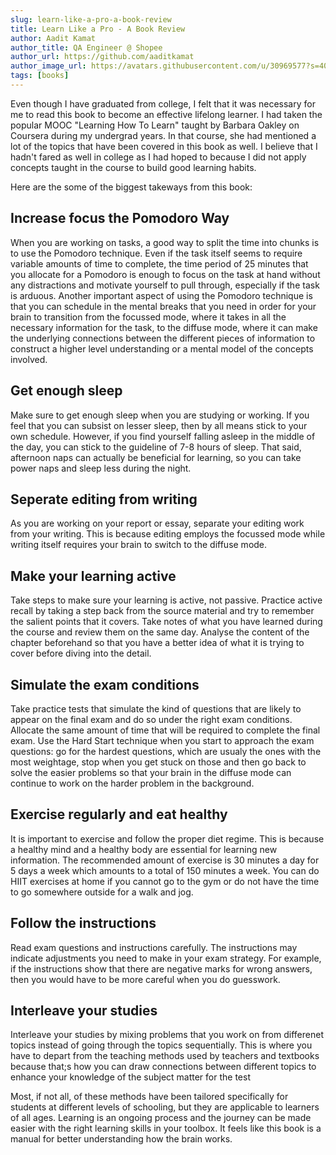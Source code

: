 ```yaml
---
slug: learn-like-a-pro-a-book-review
title: Learn Like a Pro - A Book Review
author: Aadit Kamat
author_title: QA Engineer @ Shopee
author_url: https://github.com/aaditkamat
author_image_url: https://avatars.githubusercontent.com/u/30969577?s=400&u=9558fc3557d79c88a7080034fe8c22654aca2e4d&v=4
tags: [books]
---
```


Even though I have graduated from college, I felt that it was necessary for me to read this book to become an effective lifelong learner. I had taken the popular MOOC "Learning How To Learn" taught by Barbara Oakley on Coursera during my undergrad years. In that course, she had mentioned a lot of the topics that have been covered in this book as well. I believe that I hadn't fared as well in college as I had hoped to because I did not apply concepts taught in the course to build good learning habits. 

Here are the some of the biggest takeways from this book:

## Increase focus the Pomodoro Way
When you are working on tasks, a good way to split the time into chunks is to use the Pomodoro technique. Even if the task itself seems to require variable amounts of time to complete, the time period of 25 minutes that you allocate for a Pomodoro is enough to focus on the task at hand without any distractions and motivate yourself to pull through, especially if the task is arduous. Another important aspect of using the Pomodoro technique is that you can schedule in the mental breaks that you need in order for your brain to transition from the focussed mode, where it takes in all the necessary information for the task, to the diffuse mode, where it can make the underlying connections between the different pieces of information to construct a higher level understanding or a mental model of the concepts involved.

## Get enough sleep
Make sure to get enough sleep when you are studying or working. If you feel that you can subsist on lesser sleep, then by all means stick to your own schedule. However, if you find yourself falling asleep in the middle of the day, you can stick to the guideline of 7-8 hours of sleep. That said, afternoon naps can actually be beneficial for learning, so you can take power naps and sleep less during the night.

## Seperate editing from writing
As you are working on your report or essay, separate your editing work from your writing. This is because editing employs the focussed mode while writing itself requires your brain to switch to the diffuse mode.

## Make your learning active
Take steps to make sure your learning is active, not passive. Practice active recall by taking a step back from the source material and try to remember the salient points that it covers. Take notes of what you have learned during the course and review them on the same day. Analyse the content of the chapter beforehand so that you have a better idea of what it is trying to cover before diving into the detail.

## Simulate the exam conditions
Take practice tests that simulate the kind of questions that are likely to appear on the final exam and do so under the right exam conditions. Allocate the same amount of time that will be required to complete the final exam. Use the Hard Start technique when you start to approach the exam questions: go for the hardest questions, which are usualy the ones with the most weightage, stop when you get stuck on those and then go back to solve the easier problems so that your brain in the diffuse mode can continue to work on the harder problem in the background.

## Exercise regularly and eat healthy
It is important to exercise and follow the proper diet regime. This is because a healthy mind and a healthy body are essential for learning new information. The recommended amount of exercise is 30 minutes a day for 5 days a week which amounts to a total of 150 minutes a week. You can do HIIT exercises at home if you cannot go to the gym or do not have the time to go somewhere outside for a walk and jog.

## Follow the instructions
Read exam questions and instructions carefully. The instructions may indicate adjustments you need to make in your exam strategy. For example, if the instructions show that there are negative marks for wrong answers, then you would have to be more careful when you do guesswork.

## Interleave your studies
Interleave your studies by mixing problems that you work on from differenet topics instead of going through the topics sequentially. This is where you have to depart from the teaching methods used by teachers and textbooks because that;s how you can draw connections between different topics to enhance your knowledge of the subject matter for the test

Most, if not all, of these methods have been tailored specifically for students at different levels of schooling, but they are applicable to learners of all ages. Learning is an ongoing process and the journey can be made easier with the right learning skills in your toolbox. It feels like this book is a manual for better understanding how the brain works.


